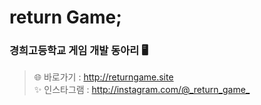 # return Game;
### 경희고등학교 게임 개발 동아리 :desktop_computer:
> :globe_with_meridians: 바로가기 : <http://returngame.site>   
:sparkles: 인스타그램 : <http://instagram.com/@_return_game_>